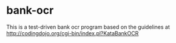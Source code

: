 # bank-ocr
This is a test-driven bank ocr program based on the guidelines at http://codingdojo.org/cgi-bin/index.pl?KataBankOCR
